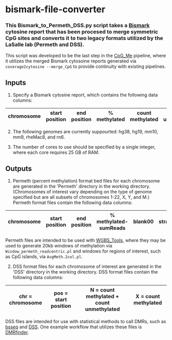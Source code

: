 # bismark-file-converter
### This Bismark_to_Permeth_DSS.py script takes a [Bismark](https://github.com/FelixKrueger/Bismark) cytosine report that has been procesed to merge symmetric CpG sites and converts it to two legacy formats utilized by the LaSalle lab (Permeth and DSS).

This script was developed to be the last step in the [CpG_Me](https://github.com/ben-laufer/CpG_Me) pipeline, where it utilizes the merged Bismark cytosoine reports generated via `coverage2cytosine --merge_CpG` to provide continuity with existing pipelines. 

## Inputs 

1. Specify a Bismark cytosine report, which contains the following data columns:

| chromosome | start position | end position  | % methylated  | count methylated | count unmethylated |
| ---------- | -------------- | ------------- | ------------- | ---------------- | ------------------ |

2. The following genomes are currently suppourted: hg38, hg19, mm10, mm9, rheMac8, and rn6.

3. The number of cores to use should be specified by a single integer, where each core requires 25 GB of RAM. 

## Outputs

1. Permeth (percent methylation) format bed files for each chromosome are generated in the 'Permeth' directory in the working directory. 
(Chromosomes of interest vary depending on the type of genome specified but are all subsets of chromosomes 1-22, X, Y, and M.)
Permeth format files contain the following data columns:

| chromosome | start position | end position | % methylated-sumReads | blank00  | strand | blank01 | blank02 | color | 
| ---------- | -------------- | ------------ | --------------------- | ---------| ------ | ------- | ------- | ----- |

Permeth files are intended to be used with [WGBS_Tools](https://github.com/kwdunaway/WGBS_Tools/tree/perl_code), where they may be used to generate 20kb windows of methylation via `Window_permeth_readcentric.pl` and windows for regions of interest, such as CpG islands, via `AvgMeth.2col.pl`.

2. DSS format files for each chromosome of interest are generated in the 'DSS' directory in the working directory.
DSS format files contain the following data columns:

| chr = chromosome | pos = start position | N = count methylated + count unmethylated  | X = count methylated  |
| ---------------- | -------------------- | ------------------------------------------ | --------------------- |

DSS files are intended for use with statistical methods to call DMRs, such as [bsseq](https://bioconductor.org/packages/release/bioc/html/bsseq.html) and [DSS](https://bioconductor.org/packages/release/bioc/html/DSS.html). One example workflow that utilizes these files is [DMRfinder](https://github.com/cemordaunt/DMRfinder). 
